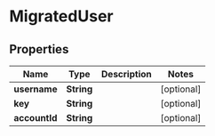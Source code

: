 # MigratedUser

## Properties
Name | Type | Description | Notes
------------ | ------------- | ------------- | -------------
**username** | **String** |  |  [optional]
**key** | **String** |  |  [optional]
**accountId** | **String** |  |  [optional]
